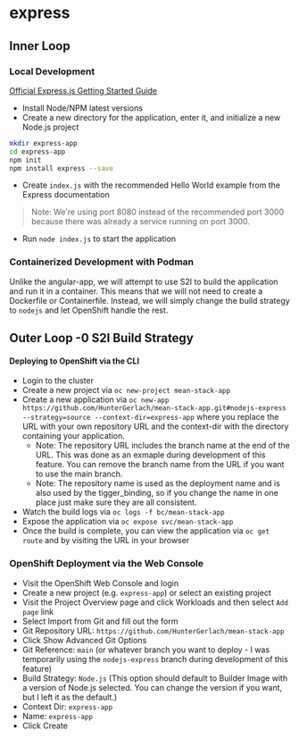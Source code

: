 # express

## Inner Loop

### Local Development

[Official Express.js Getting Started Guide](https://expressjs.com/en/starter/installing.html)

- Install Node/NPM latest versions
- Create a new directory for the application, enter it, and initialize a new Node.js project

```bash
mkdir express-app
cd express-app
npm init
npm install express --save
```

- Create `index.js` with the recommended Hello World example from the Express documentation

> Note: We're using port 8080 instead of the recommended port 3000 because there was already a service running on port 3000.

- Run `node index.js` to start the application

### Containerized Development with Podman

Unlike the angular-app, we will attempt to use S2I to build the application and run it in a container. This means that we will not need to create a Dockerfile or Containerfile. Instead, we will simply change the build strategy to `nodejs` and let OpenShift handle the rest.

## Outer Loop -0 S2I Build Strategy

#### Deploying to OpenShift via the CLI

- Login to the cluster
- Create a new project via `oc new-project mean-stack-app`
- Create a new application via `oc new-app https://github.com/HunterGerlach/mean-stack-app.git#nodejs-express --strategy=source --context-dir=express-app` where you replace the URL with your own repository URL and the context-dir with the directory containing your application.
  - Note: The repository URL includes the branch name at the end of the URL. This was done as an exmaple during development of this feature. You can remove the branch name from the URL if you want to use the main branch.
  - Note: The repository name is used as the deployment name and is also used by the tigger_binding, so if you change the name in one place just make sure they are all consistent.
- Watch the build logs via `oc logs -f bc/mean-stack-app`
- Expose the application via `oc expose svc/mean-stack-app`
- Once the build is complete, you can view the application via `oc get route` and by visiting the URL in your browser

### OpenShift Deployment via the Web Console

- Visit the OpenShift Web Console and login
- Create a new project (e.g. `express-app`) or select an existing project
- Visit the Project Overview page and click Workloads and then select `Add page` link
- Select Import from Git and fill out the form
- Git Repository URL: `https://github.com/HunterGerlach/mean-stack-app`
- Click Show Advanced Git Options
- Git Reference: `main` (or whatever branch you want to deploy - I was temporarily using the `nodejs-express` branch during development of this feature)
- Build Strategy: `Node.js` (This option should default to Builder Image with a version of Node.js selected. You can change the version if you want, but I left it as the default.)
- Context Dir: `express-app`
- Name: `express-app`
- Click Create
